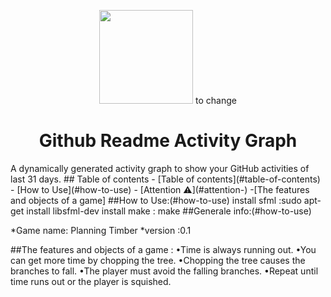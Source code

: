 <p align="center">
    <img src="asset/logo.svg" height="150"> to change 
</p>
<h1 align="center">Github Readme Activity Graph</h1>
A dynamically generated activity graph to show your GitHub activities of last 31 days.
## Table of contents
- [Table of contents](#table-of-contents)
- [How to Use](#how-to-use)
  - [Attention ⚠](#attention-)
  -[The features and objects of a game]
##How to Use:(#how-to-use)
install sfml :sudo apt-get install libsfml-dev
install make :
              make
##Generale info:(#how-to-use)

*Game name: Planning Timber
*version :0.1

##The features and objects of a game :
                                    •Time is always running out.
                                    •You can get more time by chopping the tree.
                                    •Chopping the tree causes the branches to fall.
                                    •The player must avoid the falling branches.
                                    •Repeat until time runs out or the player is squished.